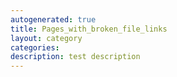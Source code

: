 ```yaml
---
autogenerated: true
title: Pages_with_broken_file_links
layout: category
categories: 
description: test description
---
```


